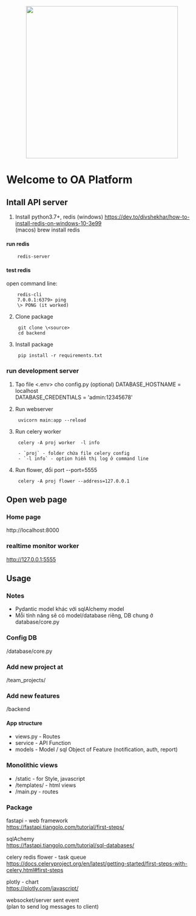 <p align="center">
  <a href="https://rubyonrails.org/" target="_blank" rel="noopener noreferrer">
    <img src="https://rubyonrails.org/images/rails-logo.svg" width="400">
  </a>
</p>

# Welcome to OA Platform

## Intall API server

1. Install python3.7+, redis
(windows) https://dev.to/divshekhar/how-to-install-redis-on-windows-10-3e99  
(macos) 
        brew install redis 
#### run redis

        redis-server
#### test redis

open command line:  

        redis-cli  
        7.0.0.1:6379> ping  
        \> PONG (it worked)  

2. Clone package 

        git clone \<source>   
        cd backend

3. Install package

        pip install -r requirements.txt
### run development server

1. Tạo file <.env> cho config.py  (optional)
DATABASE_HOSTNAME = localhost  
DATABASE_CREDENTIALS = 'admin:12345678'  

2. Run webserver

        uvicorn main:app --reload

3. Run celery worker 

        celery -A proj worker  -l info  

        - `proj` - folder chứa file celery config  
        - `-l info` - option hiển thị log ở command line    

4. Run flower, đổi port --port=5555

        celery -A proj flower --address=127.0.0.1  

## Open web page
### Home page
http://localhost:8000

### realtime monitor worker
http://127.0.0.1:5555

## Usage
### Notes
- Pydantic model khác với sqlAlchemy model  
- Mỗi tính năng sẽ có model/database riêng, DB chung ở database/core.py   
### Config DB 
/database/core.py

### Add new project at
/team_projects/

### Add new features
/backend
#### App structure
- views.py - Routes  
- service - API Function  
- models -  Model / sql Object of Feature (notification, auth, report)  

### Monolithic views
- /static - for Style, javascript  
- /templates/ - html views  
- /main.py - routes  

### Package
fastapi - web framework  
https://fastapi.tiangolo.com/tutorial/first-steps/  

sqlAchemy  
https://fastapi.tiangolo.com/tutorial/sql-databases/  

celery redis flower - task queue  
https://docs.celeryproject.org/en/latest/getting-started/first-steps-with-celery.html#first-steps  

plotly - chart  
https://plotly.com/javascript/  

websocket/server sent event   
(plan to send log messages to client)  
